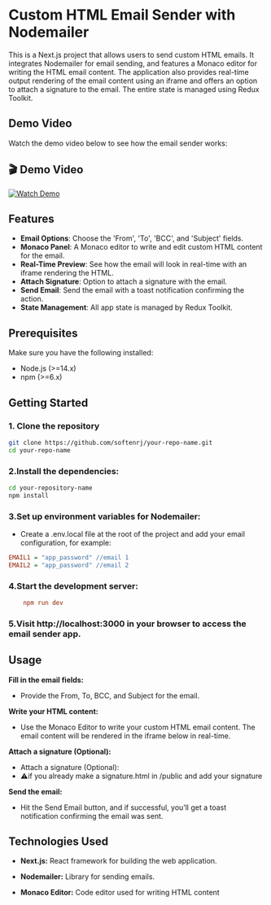 # Custom HTML Email Sender with Nodemailer

This is a Next.js project that allows users to send custom HTML emails. It integrates Nodemailer for email sending, and features a Monaco editor for writing the HTML email content. The application also provides real-time output rendering of the email content using an iframe and offers an option to attach a signature to the email. The entire state is managed using Redux Toolkit.

## Demo Video

Watch the demo video below to see how the email sender works:

## 🎬 Demo Video  

[![Watch Demo](https://img.shields.io/badge/🎥%20Watch%20Demo%20Video-red?style=for-the-badge)](https://drive.google.com/file/d/1mfuzsdWwozlLhGJPBTDr4dPtLB8NpUMy/view?usp=sharing)



## Features

- **Email Options**: Choose the 'From', 'To', 'BCC', and 'Subject' fields.
- **Monaco Panel**: A Monaco editor to write and edit custom HTML content for the email.
- **Real-Time Preview**: See how the email will look in real-time with an iframe rendering the HTML.
- **Attach Signature**: Option to attach a signature with the email.
- **Send Email**: Send the email with a toast notification confirming the action.
- **State Management**: All app state is managed by Redux Toolkit.

## Prerequisites

Make sure you have the following installed:

- Node.js (>=14.x)
- npm (>=6.x)

## Getting Started

### 1. Clone the repository

```bash
git clone https://github.com/softenrj/your-repo-name.git
cd your-repo-name
```

### 2.Install the dependencies:

```bash
cd your-repository-name
npm install
```

### 3.Set up environment variables for Nodemailer:
 - Create a .env.local file at the root of the project and add your email configuration, for example:

 ```ini
 EMAIL1 = "app_password" //email 1
 EMAIL2 = "app_password" //email 2
 ```

### 4.Start the development server:

```ini
    npm run dev
```

### 5.Visit http://localhost:3000 in your browser to access the email sender app.

## Usage
**Fill in the email fields:**
- Provide the From, To, BCC, and Subject for the email.

**Write your HTML content:**
- Use the Monaco Editor to write your custom HTML email content. The email content will be rendered in the iframe below in real-time.

**Attach a signature (Optional):**
- Attach a signature (Optional): 
- ⚠️if you already make a signature.html in /public and add your signature

**Send the email:**
- Hit the Send Email button, and if successful, you’ll get a toast notification confirming the email was sent.

## Technologies Used
 - **Next.js:** React framework for building the web application.

 - **Nodemailer:** Library for sending emails.

 - **Monaco Editor:** Code editor used for writing HTML content